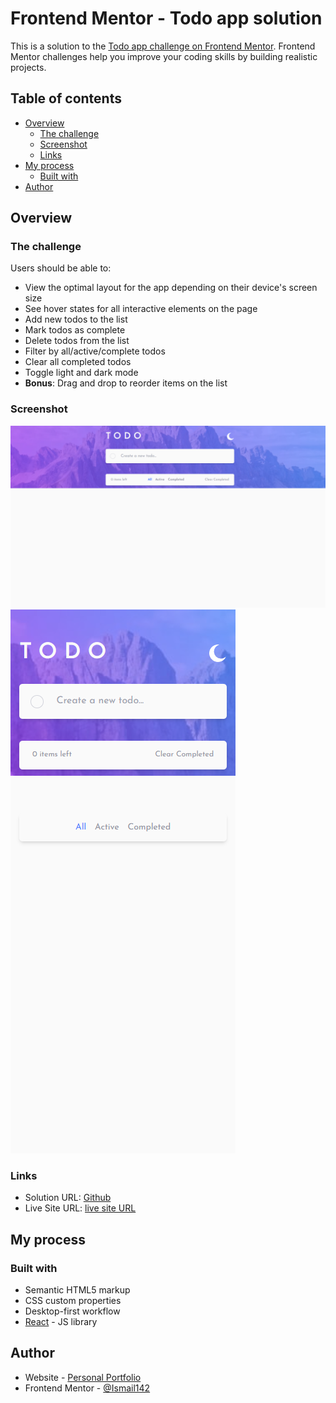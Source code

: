 # Frontend Mentor - Todo app solution

This is a solution to the [Todo app challenge on Frontend Mentor](https://www.frontendmentor.io/challenges/todo-app-Su1_KokOW). Frontend Mentor challenges help you improve your coding skills by building realistic projects. 

## Table of contents

- [Overview](#overview)
  - [The challenge](#the-challenge)
  - [Screenshot](#screenshot)
  - [Links](#links)
- [My process](#my-process)
  - [Built with](#built-with)
- [Author](#author)



## Overview

### The challenge

Users should be able to:

- View the optimal layout for the app depending on their device's screen size
- See hover states for all interactive elements on the page
- Add new todos to the list
- Mark todos as complete
- Delete todos from the list
- Filter by all/active/complete todos
- Clear all completed todos
- Toggle light and dark mode
- **Bonus**: Drag and drop to reorder items on the list

### Screenshot

![](./screenshot/desktop-screenshot.png)
![](./screenshot/mobile%20screenshot.png)



### Links

- Solution URL: [Github](https://github.com/Ismail142/Frontend-Mentor-Challanges/tree/main/TodoApp)
- Live Site URL: [live site URL](https://todo-app-ismail.vercel.app)

## My process

### Built with

- Semantic HTML5 markup
- CSS custom properties
- Desktop-first workflow
- [React](https://reactjs.org/) - JS library



## Author

- Website - [Personal Portfolio](https://ismail142-portfolio.vercel.app/)
- Frontend Mentor - [@Ismail142](https://www.frontendmentor.io/profile/Ismail142)


